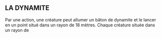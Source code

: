 ## LA DYNAMITE


Par une action, une créature peut allumer un bâton de
dynamite et le lancer en un point situé dans un rayon
de 18 mètres. Chaque créature située dans un rayon de
